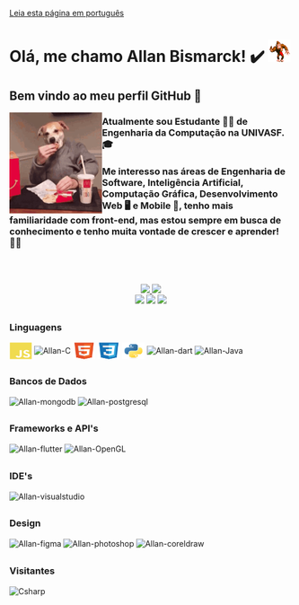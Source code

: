 <a href="README_portuguese.md" target="_blank">Leia esta página em português</a>
# Olá, me chamo Allan Bismarck! ✔️ <img height="40em" width="40em" src="donkey-kong-dance.gif"/>
## Bem vindo ao meu perfil GitHub 👋
<img align="left" height="180em" width="165em" src="doggo-good.gif"/> 

### Atualmente sou Estudante 👨‍🎓 de Engenharia da Computação na UNIVASF. 🎓
### Me interesso nas áreas de Engenharia de Software, Inteligência Artificial, Computação Gráfica, Desenvolvimento Web 🖥️ e Mobile 📱, tenho mais familiaridade com front-end, mas estou sempre em busca de conhecimento e tenho muita vontade de crescer e aprender! 👨‍💻 
##
<br/>
<br/>
<div align="center">
  <a href="https://github.com/AllanBismarck123">
  <img height="180em" src="https://github-readme-stats.vercel.app/api?username=AllanBismarck123&show_icons=true&theme=algolia&include_all_commits=true&count_private=true"/>
  <img height="180em" src="https://github-readme-stats.vercel.app/api/top-langs/?username=AllanBismarck123&layout=compact&langs_count=7&theme=algolia"/>
</div>

<div align="center">
    <a href="https://instagram.com/allan__bismarck" target="_blank"><img src="https://img.shields.io/badge/-Instagram-%23E4405F?style=for-the-badge&logo=instagram&logoColor=white" target="_blank"></a>
    <a href="https://www.linkedin.com/in/allan-bismarck" target="_blank"><img src="https://img.shields.io/badge/-LinkedIn-%230077B5?style=for-the-badge&logo=linkedin&logoColor=white" target="_blank"></a>   
  <a><img height="28" src="https://img.shields.io/badge/E--MAIL-allan__b95%40outlook.com-green?style=flat-square&logo=microsoftoutlook"</a>
</div>
  
##
### Linguagens
<div style="display: inline_block">
  <img align="center" alt="Allan-Js" height="30" width="40" src="https://raw.githubusercontent.com/devicons/devicon/master/icons/javascript/javascript-plain.svg">
  <img align="center" alt="Allan-C" height="30" width="40" src="https://cdn.jsdelivr.net/gh/devicons/devicon/icons/c/c-original.svg">
  <img align="center" alt="Allan-HTML" height="30" width="40" src="https://raw.githubusercontent.com/devicons/devicon/master/icons/html5/html5-original.svg">
  <img align="center" alt="Allan-CSS" height="30" width="40" src="https://raw.githubusercontent.com/devicons/devicon/master/icons/css3/css3-original.svg">
  <img align="center" alt="Allan-Python" height="30" width="40" src="https://raw.githubusercontent.com/devicons/devicon/master/icons/python/python-original.svg">
  <img align="center" alt="Allan-dart" height="30" width="40" src="https://cdn.jsdelivr.net/gh/devicons/devicon/icons/dart/dart-original.svg">
  <img align="center" alt="Allan-Java" height="30" width="40" src="https://cdn.jsdelivr.net/gh/devicons/devicon/icons/java/java-original.svg" />
</div>
  
##
### Bancos de Dados
<div style="display: inline_block">
  <img align="center" alt="Allan-mongodb" height="30" width="40" src="https://cdn.jsdelivr.net/gh/devicons/devicon/icons/mongodb/mongodb-original.svg"  />
  <img align="center" alt="Allan-postgresql" height="30" width="40" src="https://cdn.jsdelivr.net/gh/devicons/devicon/icons/postgresql/postgresql-original.svg"  />
</div>
  
##
### Frameworks e API's
<div style="display: inline_block">
  <img align="center" alt="Allan-flutter" height="30" width="40"  src="https://cdn.jsdelivr.net/gh/devicons/devicon/icons/flutter/flutter-original.svg" />
  <img align="center" alt="Allan-OpenGL" height="30" width="40"  src="https://cdn.jsdelivr.net/gh/devicons/devicon/icons/opengl/opengl-plain.svg" />
</div>
  
##
### IDE's
<div style="display: inline_block">
  <img align="center" alt="Allan-visualstudio" height="30" width="40"  src="https://cdn.jsdelivr.net/gh/devicons/devicon/icons/visualstudio/visualstudio-plain.svg" />
</div>
  
##
### Design
<div style="display: inline_block">
  <img align="center" alt="Allan-figma" height="30" width="40"  src="https://cdn.jsdelivr.net/gh/devicons/devicon/icons/figma/figma-original.svg" />
  <img align="center" alt="Allan-photoshop" height="30" width="40"  src="https://cdn.jsdelivr.net/gh/devicons/devicon/icons/photoshop/photoshop-plain.svg" />
  <img align="center" alt="Allan-coreldraw" height="40" width="40" src="https://img.icons8.com/fluency/48/000000/coreldraw-2021.png" />
</div>
  
##
<h3> Visitantes </h3>  
<div>
  <img align="center" alt="Csharp" height="30" width="150" src="https://komarev.com/ghpvc/?username=AllanBismarck123&color=green" alt="AllanBismarck123" />
</div>  
